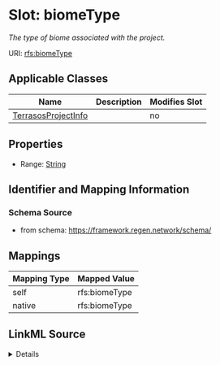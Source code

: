 

# Slot: biomeType


_The type of biome associated with the project._





URI: [rfs:biomeType](https://framework.regen.network/schema/biomeType)



<!-- no inheritance hierarchy -->





## Applicable Classes

| Name | Description | Modifies Slot |
| --- | --- | --- |
| [TerrasosProjectInfo](TerrasosProjectInfo.md) |  |  no  |







## Properties

* Range: [String](String.md)





## Identifier and Mapping Information







### Schema Source


* from schema: https://framework.regen.network/schema/




## Mappings

| Mapping Type | Mapped Value |
| ---  | ---  |
| self | rfs:biomeType |
| native | rfs:biomeType |




## LinkML Source

<details>
```yaml
name: biomeType
description: The type of biome associated with the project.
from_schema: https://framework.regen.network/schema/
rank: 1000
slot_uri: rfs:biomeType
alias: biomeType
domain_of:
- TerrasosProjectInfo
range: string

```
</details>